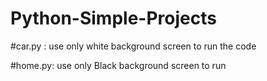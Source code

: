 # Python-Simple-Projects

#car.py :
    use only white background screen to run the code

#home.py:
    use only Black background screen to run 